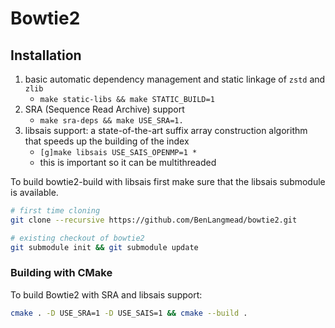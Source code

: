 # Bowtie2

## Installation

1. basic automatic dependency management and static linkage of `zstd` and `zlib`
   - `make static-libs && make STATIC_BUILD=1`
2. SRA (Sequence Read Archive) support
   - `make sra-deps && make USE_SRA=1.`
3. libsais support: a state-of-the-art suffix array construction algorithm that speeds up the building of the index
   - `[g]make libsais USE_SAIS_OPENMP=1 *`
   - this is important so it can be multithreaded

To build bowtie2-build with libsais first make sure
that the libsais submodule is available.

```sh
# first time cloning
git clone --recursive https://github.com/BenLangmead/bowtie2.git

# existing checkout of bowtie2
git submodule init && git submodule update
```

### Building with CMake

To build Bowtie2 with SRA and libsais support:

```sh
cmake . -D USE_SRA=1 -D USE_SAIS=1 && cmake --build .
```
